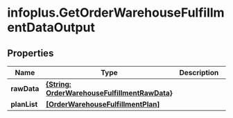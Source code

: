 # infoplus.GetOrderWarehouseFulfillmentDataOutput

## Properties
Name | Type | Description | Notes
------------ | ------------- | ------------- | -------------
**rawData** | [**{String: OrderWarehouseFulfillmentRawData}**](OrderWarehouseFulfillmentRawData.md) |  | 
**planList** | [**[OrderWarehouseFulfillmentPlan]**](OrderWarehouseFulfillmentPlan.md) |  | 


